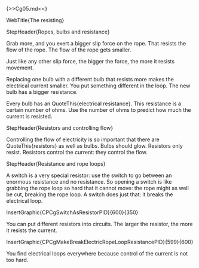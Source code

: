 {>>Cg05.md<<}

WebTitle{The resisting}

StepHeader{Ropes, bulbs and resistance}

Grab more, and you exert a bigger slip force on the rope. That resists the flow of the rope. The flow of the rope gets smaller.

Just like any other slip force, the bigger the force, the more it resists movement.

Replacing one bulb with a different bulb that resists more makes the electrical current smaller. You put something different in the loop. The new bulb has a bigger resistance.

Every bulb has an QuoteThis{electrical resistance}. This resistance is a certain number of ohms. Use the number of ohms to predict how much the current is resisted.

StepHeader{Resistors and controlling flow}

Controlling the flow of electricity is so important that there are QuoteThis{resistors} as well as bulbs. Bulbs should glow. Resistors only resist. Resistors control the current: they control the flow.

StepHeader{Resistance and rope loops}

A switch is a very special resistor: use the switch to go between an enormous resistance and no resistance. So opening a switch is like grabbing the rope loop so hard that it cannot move: the rope might as well be cut, breaking the rope loop. A switch does just that: it breaks the electrical loop.

InsertGraphic{CPCgSwitchAsResistorPID}{600}{350}

You can put different resistors into circuits. The larger the resistor, the more it resists the current.

InsertGraphic{CPCgMakeBreakElectricRopeLoopResistancePID}{599}{600}

You find electrical loops everywhere because control of the current is not too hard.

